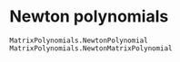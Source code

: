 # Newton polynomials

```@docs
MatrixPolynomials.NewtonPolynomial
MatrixPolynomials.NewtonMatrixPolynomial
```
